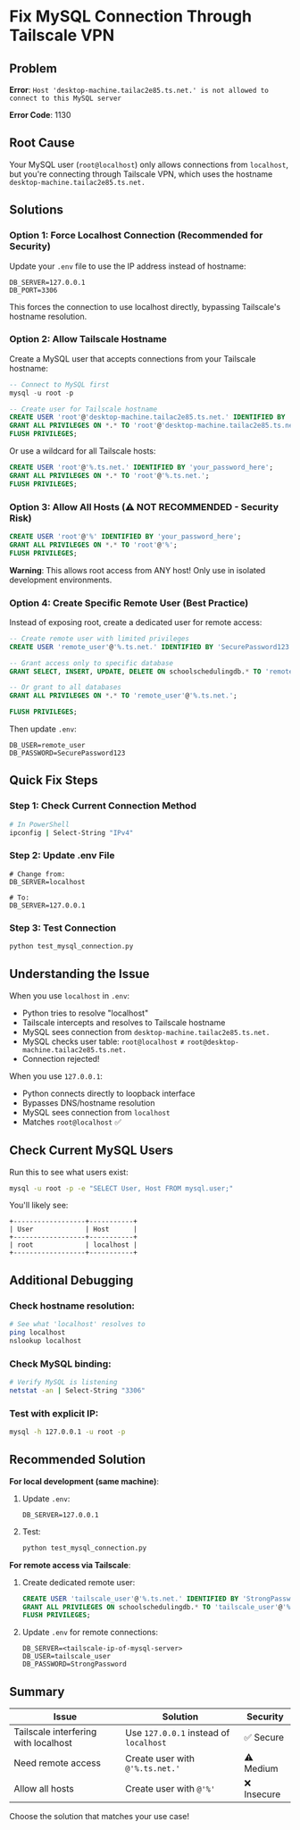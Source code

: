 # Fix MySQL Connection Through Tailscale VPN

## Problem

**Error**: `Host 'desktop-machine.tailac2e85.ts.net.' is not allowed to connect to this MySQL server`

**Error Code**: 1130

## Root Cause

Your MySQL user (`root@localhost`) only allows connections from `localhost`, but you're connecting through Tailscale VPN, which uses the hostname `desktop-machine.tailac2e85.ts.net.`

## Solutions

### Option 1: Force Localhost Connection (Recommended for Security)

Update your `.env` file to use the IP address instead of hostname:

```env
DB_SERVER=127.0.0.1
DB_PORT=3306
```

This forces the connection to use localhost directly, bypassing Tailscale's hostname resolution.

### Option 2: Allow Tailscale Hostname

Create a MySQL user that accepts connections from your Tailscale hostname:

```sql
-- Connect to MySQL first
mysql -u root -p

-- Create user for Tailscale hostname
CREATE USER 'root'@'desktop-machine.tailac2e85.ts.net.' IDENTIFIED BY 'your_password_here';
GRANT ALL PRIVILEGES ON *.* TO 'root'@'desktop-machine.tailac2e85.ts.net.';
FLUSH PRIVILEGES;
```

Or use a wildcard for all Tailscale hosts:

```sql
CREATE USER 'root'@'%.ts.net.' IDENTIFIED BY 'your_password_here';
GRANT ALL PRIVILEGES ON *.* TO 'root'@'%.ts.net.';
FLUSH PRIVILEGES;
```

### Option 3: Allow All Hosts (⚠️ NOT RECOMMENDED - Security Risk)

```sql
CREATE USER 'root'@'%' IDENTIFIED BY 'your_password_here';
GRANT ALL PRIVILEGES ON *.* TO 'root'@'%';
FLUSH PRIVILEGES;
```

**Warning**: This allows root access from ANY host! Only use in isolated development environments.

### Option 4: Create Specific Remote User (Best Practice)

Instead of exposing root, create a dedicated user for remote access:

```sql
-- Create remote user with limited privileges
CREATE USER 'remote_user'@'%.ts.net.' IDENTIFIED BY 'SecurePassword123';

-- Grant access only to specific database
GRANT SELECT, INSERT, UPDATE, DELETE ON schoolschedulingdb.* TO 'remote_user'@'%.ts.net.';

-- Or grant to all databases
GRANT ALL PRIVILEGES ON *.* TO 'remote_user'@'%.ts.net.';

FLUSH PRIVILEGES;
```

Then update `.env`:
```env
DB_USER=remote_user
DB_PASSWORD=SecurePassword123
```

## Quick Fix Steps

### Step 1: Check Current Connection Method

```bash
# In PowerShell
ipconfig | Select-String "IPv4"
```

### Step 2: Update .env File

```env
# Change from:
DB_SERVER=localhost

# To:
DB_SERVER=127.0.0.1
```

### Step 3: Test Connection

```bash
python test_mysql_connection.py
```

## Understanding the Issue

When you use `localhost` in `.env`:
- Python tries to resolve "localhost"
- Tailscale intercepts and resolves to Tailscale hostname
- MySQL sees connection from `desktop-machine.tailac2e85.ts.net.`
- MySQL checks user table: `root@localhost` ≠ `root@desktop-machine.tailac2e85.ts.net.`
- Connection rejected!

When you use `127.0.0.1`:
- Python connects directly to loopback interface
- Bypasses DNS/hostname resolution
- MySQL sees connection from `localhost`
- Matches `root@localhost` ✅

## Check Current MySQL Users

Run this to see what users exist:

```bash
mysql -u root -p -e "SELECT User, Host FROM mysql.user;"
```

You'll likely see:
```
+------------------+-----------+
| User             | Host      |
+------------------+-----------+
| root             | localhost |
+------------------+-----------+
```

## Additional Debugging

### Check hostname resolution:
```bash
# See what 'localhost' resolves to
ping localhost
nslookup localhost
```

### Check MySQL binding:
```bash
# Verify MySQL is listening
netstat -an | Select-String "3306"
```

### Test with explicit IP:
```bash
mysql -h 127.0.0.1 -u root -p
```

## Recommended Solution

**For local development (same machine)**:

1. Update `.env`:
   ```env
   DB_SERVER=127.0.0.1
   ```

2. Test:
   ```bash
   python test_mysql_connection.py
   ```

**For remote access via Tailscale**:

1. Create dedicated remote user:
   ```sql
   CREATE USER 'tailscale_user'@'%.ts.net.' IDENTIFIED BY 'StrongPassword';
   GRANT ALL PRIVILEGES ON schoolschedulingdb.* TO 'tailscale_user'@'%.ts.net.';
   FLUSH PRIVILEGES;
   ```

2. Update `.env` for remote connections:
   ```env
   DB_SERVER=<tailscale-ip-of-mysql-server>
   DB_USER=tailscale_user
   DB_PASSWORD=StrongPassword
   ```

## Summary

| Issue | Solution | Security |
|-------|----------|----------|
| Tailscale interfering with localhost | Use `127.0.0.1` instead of `localhost` | ✅ Secure |
| Need remote access | Create user with `@'%.ts.net.'` | ⚠️ Medium |
| Allow all hosts | Create user with `@'%'` | ❌ Insecure |

Choose the solution that matches your use case!

